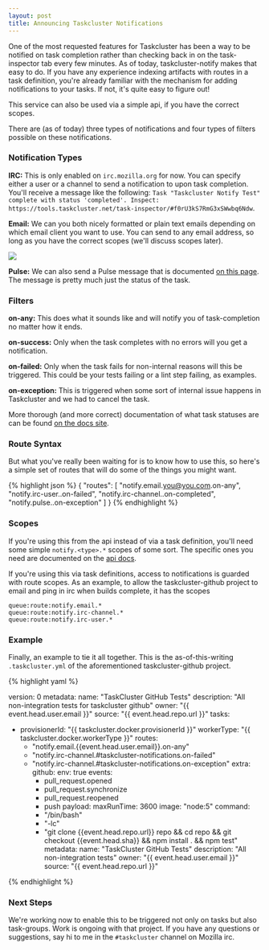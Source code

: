 ```yaml
---
layout: post
title: Announcing Taskcluster Notifications
---
```


One of the most requested features for Taskcluster has been a way to be notified on task completion rather than checking back in on the task-inspector tab every few minutes. As of today, taskcluster-notify makes that easy to do. If you have any experience indexing artifacts with routes in a task definition, you're already familiar with the mechanism for adding notifications to your tasks. If not, it's quite easy to figure out!

This service can also be used via a simple api, if you have the correct scopes.

There are (as of today) three types of notifications and four types of filters possible on these notifications.

### Notification Types

__IRC:__ This is only enabled on ``irc.mozilla.org`` for now. You can specify either a user or a channel to send a notification to upon task completion. You'll receive a message like the following: ``Task "Taskcluster Notify Test" complete with status 'completed'. Inspect: https://tools.taskcluster.net/task-inspector/#f0rU3kS7RmG3xSWwbq6Ndw``.

__Email:__ We can you both nicely formatted or plain text emails depending on which email client you want to use. You can send to any email address, so long as you have the correct scopes (we'll discuss scopes later).

<div id="notify-fig1" class="figure">
    <img src="{{ "/img/notify-email-example.png" | prepend: site.baseurl }}"></img>
</div>

__Pulse:__ We can also send a Pulse message that is documented [on this page](https://docs.taskcluster.net/reference/core/notify/exchanges). The message is  pretty much just the status of the task.

### Filters

__on-any:__ This does what it sounds like and will notify you of task-completion no matter how it ends.

__on-success:__ Only when the task completes with no errors will you get a notification.

__on-failed:__ Only when the task fails for non-internal reasons will this be triggered. This could be your tests failing or a lint step failing, as examples.

__on-exception:__ This is triggered when some sort of internal issue happens in Taskcluster and we had to cancel the task.

More thorough (and more correct) documentation of what task statuses are can be found [on the docs site](https://docs.taskcluster.net/reference/platform/queue/api-docs#status).

### Route Syntax

But what you've really been waiting for is to know how to use this, so here's a simple set of routes that will do some of the things you might want.

{% highlight json %}
{
  "routes": [
    "notify.email.<you@you.com>.on-any",
    "notify.irc-user.<your-mozilla-irc-nick>.on-failed",
    "notify.irc-channel.<a-mozilla-irc-channel>.on-completed",
    "notify.pulse.<a-pulse-routing-key>.on-exception"
  ]
}
{% endhighlight %}

### Scopes

If you're using this from the api instead of via a task definition, you'll need some simple ``notify.<type>.*`` scopes of some sort. The specific ones you need are documented on the [api docs](https://docs.taskcluster.net/reference/core/notify/api-docs).

If you're using this via task definitions, access to notifications is guarded with route scopes. As an example, to allow the taskcluster-github project to email and ping in irc when builds complete, it has the scopes

```
queue:route:notify.email.*
queue:route:notify.irc-channel.*
queue:route:notify.irc-user.*
```

### Example

Finally, an example to tie it all together. This is the as-of-this-writing ``.taskcluster.yml`` of the aforementioned taskcluster-github project.


{% highlight yaml %}

version: 0
metadata:
  name: "TaskCluster GitHub Tests"
  description: "All non-integration tests for taskcluster github"
  owner: "{{ event.head.user.email }}"
  source: "{{ event.head.repo.url }}"
tasks:
  - provisionerId: "{{ taskcluster.docker.provisionerId }}"
    workerType: "{{ taskcluster.docker.workerType }}"
    routes:
      - "notify.email.{{event.head.user.email}}.on-any"
      - "notify.irc-channel.#taskcluster-notifications.on-failed"
      - "notify.irc-channel.#taskcluster-notifications.on-exception"
    extra:
      github:
        env: true
        events:
          - pull_request.opened
          - pull_request.synchronize
          - pull_request.reopened
          - push
    payload:
      maxRunTime: 3600
      image: "node:5"
      command:
        - "/bin/bash"
        - "-lc"
        - "git clone {{event.head.repo.url}} repo && cd repo && git checkout {{event.head.sha}} && npm install . && npm test"
    metadata:
      name: "TaskCluster GitHub Tests"
      description: "All non-integration tests"
      owner: "{{ event.head.user.email }}"
      source: "{{ event.head.repo.url }}"

{% endhighlight %}

### Next Steps

We're working now to enable this to be triggered not only on tasks but also task-groups. Work is ongoing with that project. If you have any questions or suggestions, say hi to me in the ``#taskcluster`` channel on Mozilla irc.
